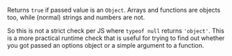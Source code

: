 Returns `true` if passed value is an `Object`. Arrays and functions are objects too, while (normal) strings and numbers are not.

So this is not a strict check per JS where `typeof null` returns `'object'`. This is a more practical runtime check that is useful for trying to find out whether you got passed an options object or a simple argument to a function.
